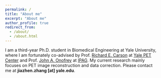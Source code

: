 ```yaml
---
permalink: /
title: "About me"
excerpt: "About me"
author_profile: true
redirect_from: 
  - /about/
  - /about.html
---
```


I am a third-year Ph.D. student in Biomedical Engineering at Yale University, where I am fortunately co-advised by Prof. [Richard E. Carson](https://medicine.yale.edu/profile/richard-carson/) at [Yale PET Center](https://medicine.yale.edu/pet/) and Prof. [John A. Onofrey](https://medicine.yale.edu/profile/john-onofrey/) at [IPAG](https://medicine.yale.edu/bioimaging/ipa/). 
My current research mainly focuses on PET image reconstruction and data correction.
Please contact me at **jiazhen.zhang [at] yale.edu**.
